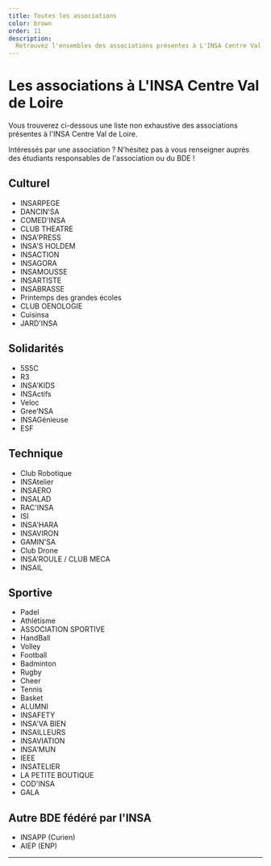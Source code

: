 ```yaml
---
title: Toutes les associations
color: brown
order: 11
description:
  Retrouvez l'ensembles des associations présentes à L'INSA Centre Val de Loire
---
```


# Les associations à L'INSA Centre Val de Loire

Vous trouverez ci-dessous une liste non exhaustive des associations présentes à
l'INSA Centre Val de Loire.

Intéressés par une association ? N'hésitez pas à vous renseigner auprès des
étudiants responsables de l'association ou du BDE !

## Culturel

- INSARPEGE
- DANCIN'SA
- COMED'INSA
- CLUB THEATRE
- INSA'PRESS
- INSA'S HOLDEM
- INSACTION
- INSAGORA
- INSAMOUSSE
- INSARTISTE
- INSABRASSE
- Printemps des grandes écoles
- CLUB OENOLOGIE
- Cuisinsa
- JARD'INSA

## Solidarités

- 5S5C
- R3
- INSA'KIDS
- INSActifs
- Veloc
- Gree'NSA
- INSAGénieuse
- ESF

## Technique

- Club Robotique
- INSAtelier
- INSAERO
- INSALAD
- RAC'INSA
- ISI
- INSA'HARA
- INSAVIRON
- GAMIN'SA
- Club Drone
- INSA'ROULE / CLUB MECA
- INSAIL

## Sportive

- Padel
- Athlétisme
- ASSOCIATION SPORTIVE
- HandBall
- Volley
- Football
- Badminton
- Rugby
- Cheer
- Tennis
- Basket
- ALUMNI
- INSAFETY
- INSA'VA BIEN
- INSAILLEURS
- INSAVIATION
- INSA'MUN
- IEEE
- INSATELIER
- LA PETITE BOUTIQUE
- COD'INSA
- GALA

## Autre BDE fédéré par l'INSA

- INSAPP (Curien)
- AIEP (ENP)

---

